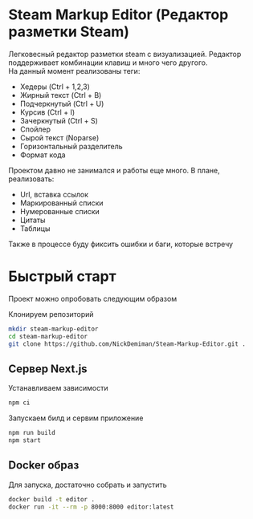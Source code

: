 # Steam Markup Editor (Редактор разметки Steam)  
Легковесный редактор разметки steam с визуализацией. Редактор поддерживает комбинации клавиш и много чего другого.  
На данный момент реализованы теги:  
- Хедеры (Ctrl + 1,2,3)  
- Жирный текст (Ctrl + B)  
- Подчеркнутый (Ctrl + U)  
- Курсив (Ctrl + I)  
- Зачеркнутый (Ctrl + S)  
- Спойлер  
- Сырой текст (Noparse)  
- Горизонтальный разделитель  
- Формат кода  

Проектом давно не занимался и работы еще много. В плане, реализовать:  
- Url, вставка ссылок
- Маркированный списки
- Нумерованные списки
- Цитаты
- Таблицы  

Также в процессе буду фиксить ошибки и баги, которые встречу

# Быстрый старт
Проект можно опробовать следующим образом

Клонируем репозиторий  
```bash
mkdir steam-markup-editor
cd steam-markup-editor
git clone https://github.com/NickDemiman/Steam-Markup-Editor.git .
```

## Сервер Next.js
Устанавливаем зависимости
```bash
npm ci
```

Запускаем билд и сервим приложение
```bash
npm run build
npm start
```

## Docker образ
Для запуска, достаточно собрать и запустить  
```bash
docker build -t editor .
docker run -it --rm -p 8000:8000 editor:latest
```
